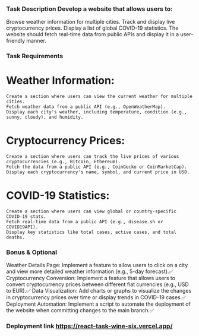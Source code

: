 ### Task Description Develop a website that allows users to:
  Browse weather information for multiple cities.
  Track and display live cryptocurrency prices.
  Display a list of global COVID-19 statistics.
  The website should fetch real-time data from public APIs and display it in a user-friendly manner.
### Task Requirements
  # Weather Information:
    Create a section where users can view the current weather for multiple cities.
    Fetch weather data from a public API (e.g., OpenWeatherMap).
    Display each city's weather, including temperature, condition (e.g., sunny, cloudy), and humidity.
  # Cryptocurrency Prices:
    Create a section where users can track the live prices of various cryptocurrencies (e.g., Bitcoin, Ethereum).
    Fetch the data from a public API (e.g., CoinGecko or CoinMarketCap).
    Display each cryptocurrency's name, symbol, and current price in USD.
  # COVID-19 Statistics:
    Create a section where users can view global or country-specific COVID-19 stats.
    Fetch real-time data from a public API (e.g., disease.sh or COVID19API).
    Display key statistics like total cases, active cases, and total deaths.
### Bonus & Optional
  Weather Details Page: Implement a feature to allow users to click on a city and view more detailed weather information (e.g., 5-day forecast).✅
  Cryptocurrency Conversion: Implement a feature that allows users to convert cryptocurrency prices between different fiat currencies (e.g., USD to EUR).✅
  Data Visualization: Add charts or graphs to visualize the changes in cryptocurrency prices over time or display trends in COVID-19 cases.✅
  Deployment Automation: Implement a script to automate the deployment of the website when committing changes to the main branch.✅

### Deployment link https://react-task-wine-six.vercel.app/
